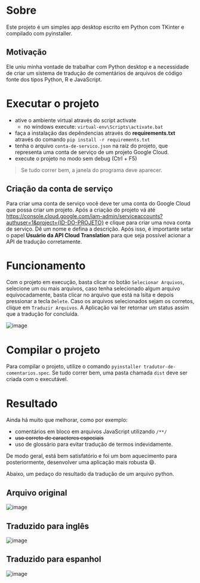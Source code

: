 # Sobre
Este projeto é um simples app desktop escrito em Python com TKinter e compilado com pyinstaller. 

## Motivação
Ele uniu minha vontade de trabalhar com Python desktop e a necessidade de criar um sistema de tradução de comentários de arquivos de código fonte dos tipos Python, R e JavaScript.

# Executar o projeto
- ative o ambiente virtual através do script activate
  - no windows execute: `virtual-env\Scripts\activate.bat`  
- faça a instalação das depêndencias através do **requirements.txt** através do comando `pip install -r requirements.txt`
- tenha o arquivo `conta-de-servico.json` na raíz do projeto, que representa uma conta de serviço de um projeto Google Cloud.
- execute o projeto no modo sem debug (Ctrl + F5)
> Se tudo correr bem, a janela do programa deve aparecer.

## Criação da conta de serviço
Para criar uma conta de serviço você deve ter uma conta do Google Cloud que possa criar um projeto. Após a criação do projeto vá até https://console.cloud.google.com/iam-admin/serviceaccounts?authuser=1&project={ID-DO-PROJETO} e clique para criar uma nova conta de serviço. Dê um nome e defina a descrição. Após isso, é importante setar o papel **Usuário da API Cloud Translation** para que seja possível acionar a API de tradução corretamente.

# Funcionamento
Com o projeto em execução, basta clicar no botão `Selecionar Arquivos`, selecione um ou mais arquivos, caso tenha selecionado algum arquivo equivocadamente, basta clicar no arquivo que está na lsita e depois pressionar a tecla `Delete`. Caso os arquivos selecionados sejam os corretos, clique em `Traduzir Arquivos`. A Aplicação vai ter retornar um status assim que a tradução for concluída.

![image](https://github.com/user-attachments/assets/4ba0113c-e349-4ae2-9f5b-c34d3b3a466f)

# Compilar o projeto
Para compilar o projeto, utilize o comando `pyinstaller tradutor-de-comentarios.spec`. Se tudo correr bem, uma pasta chamada `dist` deve ser criada com o executável.

# Resultado
Ainda há muito que melhorar, como por exemplo: 
- comentários em bloco em arquivos JavaScript utilizando `/**/`
- ~~uso correto de caracteres especiais~~
- uso de glossário para evitar tradução de termos indevidamente. 

De modo geral, está bem satisfatório e foi um bom aquecimento para posteriormente, desenvolver uma aplicação mais robusta 😄.

Abaixo, um pedaço do resultado da tradução de um arquivo python. 

## Arquivo original
![image](https://github.com/user-attachments/assets/18078583-a71d-43a4-92b0-10c3caa4c08c)

## Traduzido para inglês
![image](https://github.com/user-attachments/assets/68e43155-60e5-441f-8519-6825013017f4)

## Traduzido para espanhol
![image](https://github.com/user-attachments/assets/96a1911f-5eac-4c94-8c8d-8d00f0a467fd)


